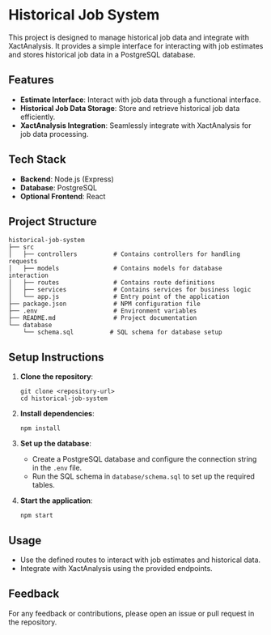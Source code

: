 # Historical Job System

This project is designed to manage historical job data and integrate with XactAnalysis. It provides a simple interface for interacting with job estimates and stores historical job data in a PostgreSQL database.

## Features

- **Estimate Interface**: Interact with job data through a functional interface.
- **Historical Job Data Storage**: Store and retrieve historical job data efficiently.
- **XactAnalysis Integration**: Seamlessly integrate with XactAnalysis for job data processing.

## Tech Stack

- **Backend**: Node.js (Express)
- **Database**: PostgreSQL
- **Optional Frontend**: React

## Project Structure

```
historical-job-system
├── src
│   ├── controllers          # Contains controllers for handling requests
│   ├── models               # Contains models for database interaction
│   ├── routes               # Contains route definitions
│   ├── services             # Contains services for business logic
│   └── app.js               # Entry point of the application
├── package.json             # NPM configuration file
├── .env                     # Environment variables
├── README.md                # Project documentation
└── database
    └── schema.sql          # SQL schema for database setup
```

## Setup Instructions

1. **Clone the repository**:
   ```
   git clone <repository-url>
   cd historical-job-system
   ```

2. **Install dependencies**:
   ```
   npm install
   ```

3. **Set up the database**:
   - Create a PostgreSQL database and configure the connection string in the `.env` file.
   - Run the SQL schema in `database/schema.sql` to set up the required tables.

4. **Start the application**:
   ```
   npm start
   ```

## Usage

- Use the defined routes to interact with job estimates and historical data.
- Integrate with XactAnalysis using the provided endpoints.

## Feedback

For any feedback or contributions, please open an issue or pull request in the repository.
